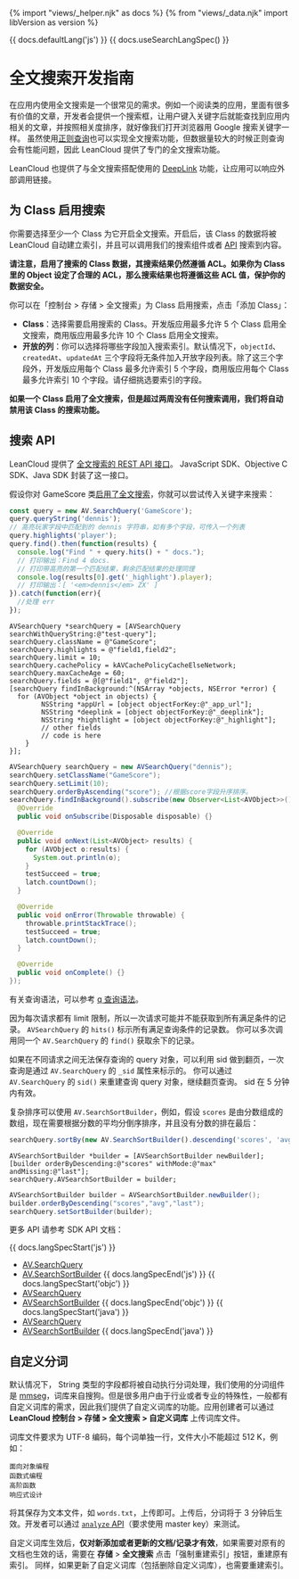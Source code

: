 {% import "views/_helper.njk" as docs %}
{% from "views/_data.njk" import libVersion as version %}

{{ docs.defaultLang('js') }}
{{ docs.useSearchLangSpec() }}

# 全文搜索开发指南

在应用内使用全文搜索是一个很常见的需求。例如一个阅读类的应用，里面有很多有价值的文章，开发者会提供一个搜索框，让用户键入关键字后就能查找到应用内相关的文章，并按照相关度排序，就好像我们打开浏览器用 Google 搜索关键字一样。
虽然使用[正则查询](rest_api.html#正则查询)也可以实现全文搜索功能，但数据量较大的时候正则查询会有性能问题，因此 LeanCloud 提供了专门的全文搜索功能。

LeanCloud 也提供了与全文搜索搭配使用的 [DeepLink](deeplink.html) 功能，让应用可以响应外部调用链接。

## 为 Class 启用搜索

你需要选择至少一个 Class 为它开启全文搜索。开启后，该 Class 的数据将被 LeanCloud 自动建立索引，并且可以调用我们的搜索组件或者 [API](#搜索_API) 搜索到内容。

**请注意，启用了搜索的 Class 数据，其搜索结果仍然遵循 ACL。如果你为 Class 里的 Object 设定了合理的 ACL，那么搜索结果也将遵循这些 ACL 值，保护你的数据安全。**

你可以在「控制台 > 存储 > 全文搜索」为 Class 启用搜索，点击「添加 Class」：

- **Class**：选择需要启用搜索的 Class。开发版应用最多允许 5 个 Class 启用全文搜索，商用版应用最多允许 10 个 Class 启用全文搜索。
- **开放的列**：你可以选择将哪些字段加入搜索索引。默认情况下，`objectId`、`createdAt`、`updatedAt` 三个字段将无条件加入开放字段列表。除了这三个字段外，开发版应用每个 Class 最多允许索引 5 个字段，商用版应用每个 Class 最多允许索引 10 个字段。请仔细挑选要索引的字段。

**如果一个 Class 启用了全文搜索，但是超过两周没有任何搜索调用，我们将自动禁用该 Class 的搜索功能。**

## 搜索 API

LeanCloud 提供了 [全文搜索的 REST API 接口](search-rest-api.html)。
JavaScript SDK、Objective C SDK、Java SDK 封装了这一接口。

假设你对 GameScore 类[启用了全文搜索](#为_Class_启用搜索)，你就可以尝试传入关键字来搜索：

```js
const query = new AV.SearchQuery('GameScore');
query.queryString('dennis');
// 高亮玩家字段中匹配到的 dennis 字符串，如有多个字段，可传入一个列表
query.highlights('player'); 
query.find().then(function(results) {
  console.log("Find " + query.hits() + " docs.");
  // 打印输出：Find 4 docs.
  // 打印带高亮的第一个匹配结果，剩余匹配结果的处理同理
  console.log(results[0].get('_highlight').player);
  // 打印输出：[ '<em>dennis</em> ZX' ]
}).catch(function(err){
  //处理 err
});
```
```objc
AVSearchQuery *searchQuery = [AVSearchQuery searchWithQueryString:@"test-query"];
searchQuery.className = @"GameScore";
searchQuery.highlights = @"field1,field2";
searchQuery.limit = 10;
searchQuery.cachePolicy = kAVCachePolicyCacheElseNetwork;
searchQuery.maxCacheAge = 60;
searchQuery.fields = @[@"field1", @"field2"];
[searchQuery findInBackground:^(NSArray *objects, NSError *error) {
  for (AVObject *object in objects) {
        NSString *appUrl = [object objectForKey:@"_app_url"];
        NSString *deeplink = [object objectForKey:@"_deeplink"];
        NSString *hightlight = [object objectForKey:@"_highlight"];
        // other fields
        // code is here
    }
}];
```
```java
AVSearchQuery searchQuery = new AVSearchQuery("dennis");
searchQuery.setClassName("GameScore");
searchQuery.setLimit(10);
searchQuery.orderByAscending("score"); //根据score字段升序排序。
searchQuery.findInBackground().subscribe(new Observer<List<AVObject>>() {
  @Override
  public void onSubscribe(Disposable disposable) {}

  @Override
  public void onNext(List<AVObject> results) {
    for (AVObject o:results) {
      System.out.println(o);
    }
    testSucceed = true;
    latch.countDown();
  }

  @Override
  public void onError(Throwable throwable) {
    throwable.printStackTrace();
    testSucceed = true;
    latch.countDown();
  }

  @Override
  public void onComplete() {}
});
```

有关查询语法，可以参考 [q 查询语法](search-rest-api.html#q_查询语法)。

因为每次请求都有 limit 限制，所以一次请求可能并不能获取到所有满足条件的记录。
`AVSearchQuery` 的 `hits()` 标示所有满足查询条件的记录数。
你可以多次调用同一个 `AV.SearchQuery` 的 `find()` 获取余下的记录。

如果在不同请求之间无法保存查询的 query 对象，可以利用 sid 做到翻页，一次查询是通过 `AV.SearchQuery` 的 `_sid` 属性来标示的。
你可以通过 `AV.SearchQuery` 的 `sid()` 来重建查询 query 对象，继续翻页查询。
sid 在 5 分钟内有效。

复杂排序可以使用 `AV.SearchSortBuilder`，例如，假设 `scores` 是由分数组成的数组，现在需要根据分数的平均分倒序排序，并且没有分数的排在最后：

```js
searchQuery.sortBy(new AV.SearchSortBuilder().descending('scores', 'avg', 'last'));
```
```objc
AVSearchSortBuilder *builder = [AVSearchSortBuilder newBuilder];
[builder orderByDescending:@"scores" withMode:@"max" andMissing:@"last"];
searchQuery.AVSearchSortBuilder = builder;
```
```java
AVSearchSortBuilder builder = AVSearchSortBuilder.newBuilder();
builder.orderByDescending("scores","avg","last");
searchQuery.setSortBuilder(builder);
```

更多 API 请参考 SDK API 文档：

{{ docs.langSpecStart('js') }}
- [AV.SearchQuery](https://leancloud.github.io/javascript-sdk/docs/AV.SearchQuery.html)
- [AV.SearchSortBuilder](https://leancloud.github.io/javascript-sdk/docs/AV.SearchSortBuilder.html)
{{ docs.langSpecEnd('js') }}
{{ docs.langSpecStart('objc') }}
- [AVSearchQuery](https://leancloud.cn/api-docs/iOS/Classes/AVSearchQuery.html)
- [AVSearchSortBuilder](https://leancloud.cn/api-docs/iOS/Classes/AVSearchSortBuilder.html)
{{ docs.langSpecEnd('objc') }}
{{ docs.langSpecStart('java') }}
- [AVSearchQuery](https://leancloud.cn/api-docs/android/index.html)
- [AVSearchSortBuilder](https://leancloud.cn/api-docs/android/index.html)
{{ docs.langSpecEnd('java') }}

<!-- {{ docs.langSpecStart('java') }}

## SearchActivity

上面介绍的是 storage-core library 中包含的全文搜索与 UI 无关的接口。
除此以外，在 leancloud-search library 中还有一个 SearchActivity UI 类，主要是用来演示搜索结果的展示。

### 添加依赖

首先，修改项目的 build.gradle 文件，增加如下内容：

```gradle
implementation("cn.leancloud:leancloud-search:{{ version.unified }}@aar")
implementation("cn.leancloud:storage-android:{{ version.unified }}")
implementation("cn.leancloud:storage-core:{{ version.unified }}")
```

### 配置 AndroidManifest.xml

打开 `AndroidManifest.xml` 文件，在里面添加需要用到的 activity 和需要的权限:

``` xml
    <uses-permission android:name="android.permission.INTERNET" />
    <uses-permission android:name="android.permission.ACCESS_NETWORK_STATE" />
    <uses-permission android:name="android.permission.READ_PHONE_STATE" />
    <uses-permission android:name="android.permission.ACCESS_WIFI_STATE" />

    <uses-permission android:name="android.permission.WRITE_EXTERNAL_STORAGE" />
    <application...>
       <activity
        android:name="cn.leancloud.search.SearchActivity">
       </activity>
    </application>
```

注：由于一些 UI 的原因，**全文搜索的最低 API level 要求是 12**，如你需要更低的版本支持，请参照文档中的[高级定制部分](#高级定制指南)进行开发。

### 添加代码实现基础的全文搜索功能

``` java
AVSearchQuery searchQuery = new AVSearchQuery("keyword");
// 通过以下方法，你可以像指定html tag一样设定搜索匹配字符的高亮风格
SearchActivity.setHighLightStyle("<font color='#E68A00'>"); 
SearchActivity activity = new SearchActivity();
activity.setSearchQuery(searchQuery);
Intent intent = new Intent(MainActivity.this, SearchActivity.class);
intent.putExtra(AVSearchQuery.DATA_EXTRA_SEARCH_KEY, JSON.toJSONString(searchQuery));
// 打开一个显式搜索结果的Activity
startActivity(intent);
```

### 高级定制指南

由于每个应用的数据、UI展现要求都有很大的差别，所以单一的搜索组件界面仅仅能够满足较为简单的要求，所以我们将数据接口和 UI 展示进行了分离，开发者可以在 AVSearchQuery 中配置展示的 `title` 和 `highlights` 属性，来动态改变 SearchActivity 中展示的内容。配置 API 如下：

```java
/**
  * 指定 Title 所对应的 Field。
  *
  * @param titleAttribute
  */
public void setTitleAttribute(String titleAttribute);

/**
  * 设置返回的高亮语法，默认为"*"
  * 语法规则可以参考 https://www.elastic.co/guide/en/elasticsearch/reference/6.5
  * /search-request-highlighting.html#highlighting-settings
  *
  * @param hightlights
  */
public void setHightLights(String hightlights);
```

也可以参考 [我们的 `SearchActivity`](https://github.com/leancloud/java-unified-sdk/blob/master/android-sdk/leancloud-search/src/main/java/cn/leancloud/search/SearchActivity.java) 来更好的指定你自己的搜索结果页面。

{{ docs.langSpecEnd('java') }} -->


## 自定义分词

默认情况下， String 类型的字段都将被自动执行分词处理，我们使用的分词组件是 [mmseg](https://github.com/medcl/elasticsearch-analysis-mmseg)，词库来自搜狗。但是很多用户由于行业或者专业的特殊性，一般都有自定义词库的需求，因此我们提供了自定义词库的功能。应用创建者可以通过 **LeanCloud 控制台 > 存储 > 全文搜索 > 自定义词库** 上传词库文件。

词库文件要求为 UTF-8 编码，每个词单独一行，文件大小不能超过 512 K，例如：

```
面向对象编程
函数式编程
高阶函数
响应式设计
```

将其保存为文本文件，如 `words.txt`，上传即可。上传后，分词将于 3 分钟后生效。开发者可以通过 [`analyze` API](search-rest-api.html#分词结果查询)（要求使用 master key）来测试。

自定义词库生效后，**仅对新添加或者更新的文档/记录才有效**，如果需要对原有的文档也生效的话，需要在 **存储** > **全文搜索** 点击「强制重建索引」按钮，重建原有索引。
同样，如果更新了自定义词库（包括删除自定义词库），也需要重建索引。
